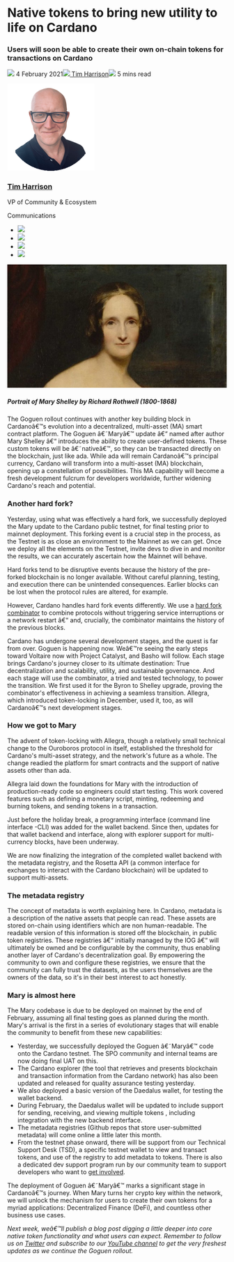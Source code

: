 # Native tokens to bring new utility to life on Cardano
### **Users will soon be able to create their own on-chain tokens for transactions on Cardano**
![](img/2021-02-04-native-tokens-to-bring-new-utility-to-life-on-cardano.002.png) 4 February 2021![](img/2021-02-04-native-tokens-to-bring-new-utility-to-life-on-cardano.002.png)[ Tim Harrison](/en/blog/authors/tim-harrison/page-1/)![](img/2021-02-04-native-tokens-to-bring-new-utility-to-life-on-cardano.003.png) 5 mins read

![Tim Harrison](img/2021-02-04-native-tokens-to-bring-new-utility-to-life-on-cardano.004.png)[](/en/blog/authors/tim-harrison/page-1/)
### [**Tim Harrison**](/en/blog/authors/tim-harrison/page-1/)
VP of Community & Ecosystem

Communications

- ![](img/2021-02-04-native-tokens-to-bring-new-utility-to-life-on-cardano.005.png)[](mailto:tim.harrison@iohk.io "Email")
- ![](img/2021-02-04-native-tokens-to-bring-new-utility-to-life-on-cardano.006.png)[](https://uk.linkedin.com/in/timbharrison "LinkedIn")
- ![](img/2021-02-04-native-tokens-to-bring-new-utility-to-life-on-cardano.007.png)[](https://twitter.com/timbharrison "Twitter")
- ![](img/2021-02-04-native-tokens-to-bring-new-utility-to-life-on-cardano.008.png)[](https://github.com/timbharrison "GitHub")

![Native tokens to bring new utility to life on Cardano](img/2021-02-04-native-tokens-to-bring-new-utility-to-life-on-cardano.009.jpeg)
##### **Portrait of Mary Shelley by Richard Rothwell (1800-1868)**
The Goguen rollout continues with another key building block in Cardanoâ€™s evolution into a decentralized, multi-asset (MA) smart contract platform. The Goguen â€˜Maryâ€™ update â€“ named after author Mary Shelley â€“ introduces the ability to create user-defined tokens. These custom tokens will be â€˜nativeâ€™, so they can be transacted directly on the blockchain, just like ada. While ada will remain Cardanoâ€™s principal currency, Cardano will transform into a multi-asset (MA) blockchain, opening up a constellation of possibilities. This MA capability will become a fresh development fulcrum for developers worldwide, further widening Cardano's reach and potential.
### **Another hard fork?**
Yesterday, using what was effectively a hard fork, we successfully deployed the Mary update to the Cardano public testnet, for final testing prior to mainnet deployment. This forking event is a crucial step in the process, as the Testnet is as close an environment to the Mainnet as we can get. Once we deploy all the elements on the Testnet, invite devs to dive in and monitor the results, we can accurately ascertain how the Mainnet will behave. 

Hard forks tend to be disruptive events because the history of the pre-forked blockchain is no longer available. Without careful planning, testing, and execution there can be unintended consequences. Earlier blocks can be lost when the protocol rules are altered, for example.

However, Cardano handles hard fork events differently. We use a [hard fork combinator](https://iohk.io/en/blog/posts/2020/05/07/combinator-makes-easy-work-of-shelley-hard-fork/) to combine protocols without triggering service interruptions or a network restart â€“ and, crucially, the combinator maintains the history of the previous blocks. 

Cardano has undergone several development stages, and the quest is far from over. Goguen is happening now. Weâ€™re seeing the early steps toward Voltaire now with Project Catalyst, and Basho will follow. Each stage brings Cardano's journey closer to its ultimate destination: True decentralization and scalability, utility, and sustainable governance. And each stage will use the combinator, a tried and tested technology, to power the transition. We first used it for the Byron to Shelley upgrade, proving the combinator's effectiveness in achieving a seamless transition. Allegra, which introduced token-locking in December, used it, too, as will Cardanoâ€™s next development stages. 
### **How we got to Mary**
The advent of token-locking with Allegra, though a relatively small technical change to the Ouroboros protocol in itself, established the threshold for Cardano's multi-asset strategy, and the network's future as a whole. The change readied the platform for smart contracts and the support of native assets other than ada.

Allegra laid down the foundations for Mary with the introduction of production-ready code so engineers could start testing. This work covered features such as defining a monetary script, minting, redeeming and burning tokens, and sending tokens in a transaction. 

Just before the holiday break, a programming interface (command line interface -CLI) was added for the wallet backend. Since then, updates for that wallet backend and interface, along with explorer support for multi-currency blocks, have been underway.

We are now finalizing the integration of the completed wallet backend with the metadata registry, and the Rosetta API (a common interface for exchanges to interact with the Cardano blockchain) will be updated to support multi-assets. 
### **The metadata registry**
The concept of metadata is worth explaining here. In Cardano, metadata is a description of the native assets that people can read. These assets are stored on-chain using identifiers which are non human-readable. The readable version of this information is stored off the blockchain, in public token registries. These registries â€“ initially managed by the IOG â€“ will ultimately be owned and be configurable by the community, thus enabling another layer of Cardano's decentralization goal. By empowering the community to own and configure these registries, we ensure that the community can fully trust the datasets, as the users themselves are the owners of the data, so it's in their best interest to act honestly.
### **Mary is almost here**
The Mary codebase is due to be deployed on mainnet by the end of February, assuming all final testing goes as planned during the month. Mary's arrival is the first in a series of evolutionary stages that will enable the community to benefit from these new capabilities:

- Yesterday, we successfully deployed the Goguen â€˜Maryâ€™ code onto the Cardano testnet. The SPO community and internal teams are now doing final UAT on this.
- The Cardano explorer (the tool that retrieves and presents blockchain and transaction information from the Cardano network) has also been updated and released for quality assurance testing yesterday. 
- We also deployed a basic version of the Daedalus wallet, for testing the wallet backend. 
- During February, the Daedalus wallet will be updated to include support for sending, receiving, and viewing multiple tokens , including integration with the new backend interface.
- The metadata registries (Github repos that store user-submitted metadata) will come online a little later this month.
- From the testnet phase onward, there will be support from our Technical Support Desk (TSD), a specific testnet wallet to view and transact tokens, and use of the registry to add metadata to tokens. There is also a dedicated dev support program run by our community team to support developers who want to [get involved](https://input-output.typeform.com/to/OJsf0XcD). 

The deployment of Goguen â€˜Maryâ€™ marks a significant stage in Cardanoâ€™s journey. When Mary turns her crypto key within the network, we will unlock the mechanism for users to create their own tokens for a myriad applications: Decentralized Finance (DeFi), and countless other business use cases.

*Next week, weâ€™ll publish a blog post digging a little deeper into core native token functionality and what users can expect. Remember to follow us on [Twitter](https://twitter.com/InputOutputHK) and subscribe to our [YouTube channel](https://www.youtube.com/channel/UCBJ0p9aCW-W82TwNM-z3V2w) to get the very freshest updates as we continue the Goguen rollout.*
